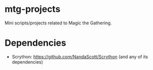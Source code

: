 # mtg-projects

Mini scripts/projects related to Magic the Gathering.

# Dependencies

- Scrython: https://github.com/NandaScott/Scrython (and any of its dependencies)
